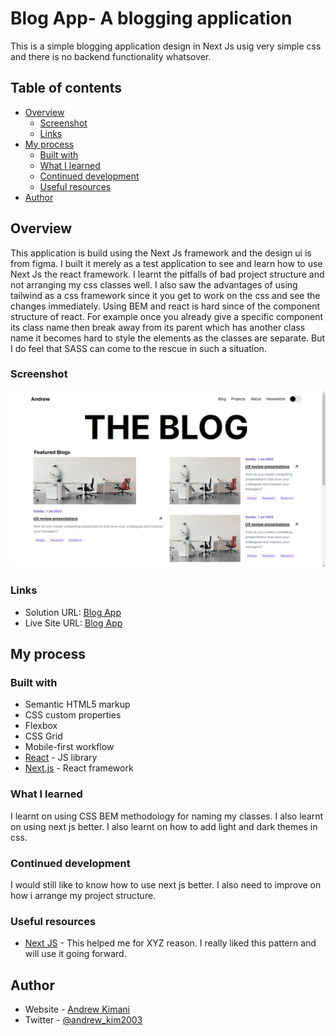 # Blog App- A blogging application

This is a simple blogging application design in Next Js usig very simple css and there is no backend functionality whatsover.

## Table of contents

- [Overview](#overview)
  - [Screenshot](#screenshot)
  - [Links](#links)
- [My process](#my-process)
  - [Built with](#built-with)
  - [What I learned](#what-i-learned)
  - [Continued development](#continued-development)
  - [Useful resources](#useful-resources)
- [Author](#author)


## Overview

This application is build using the Next Js framework and the design ui is from figma.
I built it merely as a test application to see and learn how to use Next Js the react framework.
I learnt the pitfalls of bad project structure and not arranging my css classes well.
I also saw the advantages of using tailwind as a css framework since it you get to work on the css and see the changes immediately.
Using BEM and react is hard since of the component structure of react.
For example once you already give a specific component its class name then break away from its parent which has another class name it becomes hard to style the elements as the classes are separate.
But I do feel that SASS can come to the rescue in such a situation.

### Screenshot

![](./screenshot.png)

### Links

- Solution URL: [Blog App](https://blog-app-five-sable.vercel.app/)
- Live Site URL: [Blog App](https://blog-app-five-sable.vercel.app/)

## My process

### Built with

- Semantic HTML5 markup
- CSS custom properties
- Flexbox
- CSS Grid
- Mobile-first workflow
- [React](https://reactjs.org/) - JS library
- [Next.js](https://nextjs.org/) - React framework


### What I learned

I learnt on using CSS BEM methodology for naming my classes.
I also learnt on using next js better.
I also learnt on how to add light and dark themes in css.

### Continued development

I would still like to know how to use next js better.
I also need to improve on how i arrange my project structure.


### Useful resources

- [Next JS](https://nextjs.org/docs) - This helped me for XYZ reason. I really liked this pattern and will use it going forward.

## Author

- Website - [Andrew Kimani](https://www.andrewkimani.tech/)
- Twitter - [@andrew_kim2003](https://x.com/andrew_kim2003)


